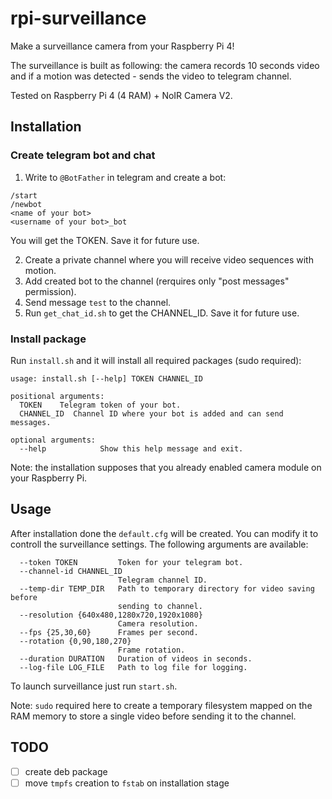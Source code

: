 # rpi-surveillance
Make a surveillance camera from your Raspberry Pi 4!

The surveillance is built as following: the camera records 10 seconds video 
and if a motion was detected - sends the video to telegram channel.

Tested on Raspberry Pi 4 (4 RAM) + NoIR Camera V2.

## Installation

### Create telegram bot and chat

1. Write to `@BotFather` in telegram and create a bot:
```
/start
/newbot
<name of your bot>
<username of your bot>_bot
```
You will get the TOKEN. Save it for future use.

2. Create a private channel where you will receive video sequences with motion.
3. Add created bot to the channel (rerquires only "post messages" permission).
4. Send message `test` to the channel.
5. Run `get_chat_id.sh` to get the CHANNEL_ID. Save it for future use.

### Install package

Run `install.sh` and it will install all required packages (sudo required):
```shell
usage: install.sh [--help] TOKEN CHANNEL_ID

positional arguments:
  TOKEN    Telegram token of your bot.
  CHANNEL_ID  Channel ID where your bot is added and can send messages.

optional arguments:
  --help            Show this help message and exit.
```

Note: the installation supposes that you already enabled camera module on your Raspberry Pi.


## Usage

After installation done the `default.cfg` will be created. You can modify it to
controll the surveillance settings. The following arguments are available:
```
  --token TOKEN         Token for your telegram bot.
  --channel-id CHANNEL_ID
                        Telegram channel ID.
  --temp-dir TEMP_DIR   Path to temporary directory for video saving before
                        sending to channel.
  --resolution {640x480,1280x720,1920x1080}
                        Camera resolution.
  --fps {25,30,60}      Frames per second.
  --rotation {0,90,180,270}
                        Frame rotation.
  --duration DURATION   Duration of videos in seconds.
  --log-file LOG_FILE   Path to log file for logging.
```

To launch surveillance just run `start.sh`.

Note: `sudo` required here to create a temporary filesystem mapped on the RAM 
memory  to store a single video before sending it to the channel.

## TODO
- [ ] create deb package
- [ ] move `tmpfs` creation to `fstab` on installation stage

